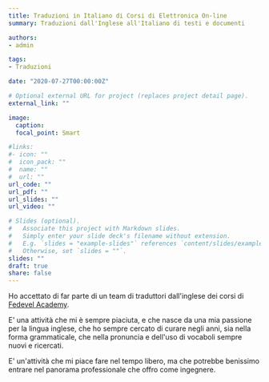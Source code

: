 ```yaml
---
title: Traduzioni in Italiano di Corsi di Elettronica On-line
summary: Traduzioni dall'Inglese all'Italiano di testi e documenti

authors:
- admin

tags:
- Traduzioni

date: "2020-07-27T00:00:00Z"

# Optional external URL for project (replaces project detail page).
external_link: ""

image:
  caption:
  focal_point: Smart

#links:
#- icon: ""
#  icon_pack: ""
#  name: ""
#  url: ""
url_code: ""
url_pdf: ""
url_slides: ""
url_video: ""

# Slides (optional).
#   Associate this project with Markdown slides.
#   Simply enter your slide deck's filename without extension.
#   E.g. `slides = "example-slides"` references `content/slides/example-slides.md`.
#   Otherwise, set `slides = ""`.
slides: ""
draft: true
share: false
---
```


Ho accettato di far parte di un team di traduttori dall'inglese dei corsi di [Fedevel Academy](https://academy.fedevel.com/).

E' una attività che mi è sempre piaciuta, e che nasce da una mia passione per la lingua inglese, che ho sempre cercato di curare negli anni, sia nella forma grammaticale, che nella pronuncia e dell'uso di vocaboli sempre nuovi e ricercati.

E' un'attività che mi piace fare nel tempo libero, ma che potrebbe benissimo entrare nel panorama professionale che offro come ingegnere.
